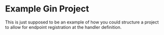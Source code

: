 # Example Gin Project

This is just supposed to be an example of how you could structure a project to
allow for endpoint registration at the handler definition.
